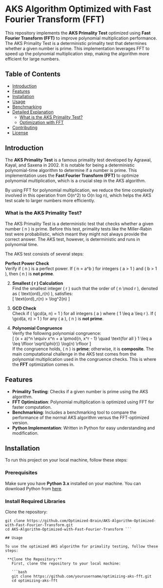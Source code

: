 # AKS Algorithm Optimized with Fast Fourier Transform (FFT)

This repository implements the **AKS Primality Test** optimized using **Fast Fourier Transform (FFT)** to improve polynomial multiplication performance. The AKS Primality Test is a deterministic primality test that determines whether a given number is prime. This implementation leverages FFT to speed up the polynomial multiplication step, making the algorithm more efficient for large numbers.

## Table of Contents
- [Introduction](#introduction)
- [Features](#features)
- [Installation](#installation)
- [Usage](#usage)
- [Benchmarking](#benchmarking)
- [Detailed Explanation](#detailed-explanation)
  - [What is the AKS Primality Test?](#what-is-the-aks-primality-test)
  - [Optimization with FFT](#optimization-with-fft)
- [Contributing](#contributing)
- [License](#license)

## Introduction

The **AKS Primality Test** is a famous primality test developed by Agrawal, Kayal, and Saxena in 2002. It is notable for being a deterministic polynomial-time algorithm to determine if a number is prime. This implementation uses the **Fast Fourier Transform (FFT)** to optimize polynomial multiplication, which is a crucial step in the AKS algorithm.

By using FFT for polynomial multiplication, we reduce the time complexity involved in this operation from O(n^2) to O(n log n), which helps the AKS test scale to larger numbers more efficiently.

### What is the AKS Primality Test?

The AKS Primality Test is a deterministic test that checks whether a given number \( n \) is prime. Before this test, primality tests like the Miller-Rabin test were probabilistic, which meant they might not always provide the correct answer. The AKS test, however, is deterministic and runs in polynomial time.

The AKS test consists of several steps:

**Perfect Power Check**  
   Verify if \( n \) is a perfect power. If \( n = a^b \) for integers \( a > 1 \) and \( b > 1 \), then \( n \) is **not prime**.

2. **Smallest \( r \) Calculation**  
   Find the smallest integer \( r \) such that the order of \( n \mod r \), denoted as \( \text{ord}_r(n) \), satisfies:  
   \[
   \text{ord}_r(n) > \log^2(n)
   \]

3. **GCD Check**  
   Check if \( \gcd(a, n) = 1 \) for all integers \( a \) where \( 1 \leq a \leq r \). If \( \gcd(a, n) > 1 \) for any \( a \), \( n \) is **not prime**.

4. **Polynomial Congruence**  
   Verify the following polynomial congruence:  
   \[
   (x + a)^n \equiv x^n + a \pmod{n, x^r - 1} \quad \text{for all } 1 \leq a \leq \lfloor \sqrt{\phi(r)} \log(n) \rfloor
   \]  
   If the congruence holds, \( n \) is **prime**; otherwise, it is **composite**.
The main computational challenge in the AKS test comes from the polynomial multiplication used in the congruence checks. This is where the **FFT** optimization comes in.

## Features

- **Primality Testing**: Checks if a given number is prime using the AKS algorithm.
- **FFT Optimization**: Polynomial multiplication is optimized using FFT for faster computation.
- **Benchmarking**: Includes a benchmarking tool to compare the performance of the normal AKS algorithm versus the FFT-optimized version.
- **Python Implementation**: Written in Python for easy understanding and modification.

## Installation

To run this project on your local machine, follow these steps:

### Prerequisites
Make sure you have **Python 3.x** installed on your machine. You can download Python from [here](https://www.python.org/downloads/).

### Install Required Libraries

Clone the repository:

```
git clone https://github.com/Optimized-Brain/AKS-Algorithm-Optimized-with-Fast-Fourier-Transform.git
cd AKS-Algorithm-Optimized-with-Fast-Fourier-Transform ```

## Usage

To use the optimized AKS algorithm for primality testing, follow these steps:

 **Clone the Repository:**
   First, clone the repository to your local machine:

   ```bash
   git clone https://github.com/yourusername/optimizing-aks-fft.git
   cd optimizing-aks-fft


